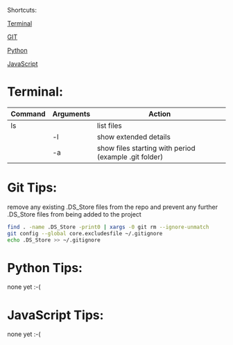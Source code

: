 Shortcuts:

[Terminal](#terminal)

[GIT](#git-tips)

[Python](#python-tips)

[JavaScript](#javascript-tips)

# Terminal:

Command | Arguments | Action
--------|-----------|-------
ls | &nbsp; | list files
&nbsp; | -l | show extended details
&nbsp; | -a | show files starting with period (example .git folder)

# Git Tips:

remove any existing .DS_Store files from the repo and prevent any further .DS_Store files from being added to the project

```bash
find . -name .DS_Store -print0 | xargs -0 git rm --ignore-unmatch
git config --global core.excludesfile ~/.gitignore
echo .DS_Store >> ~/.gitignore
```

# Python Tips:

none yet :-(

# JavaScript Tips:

none yet :-(
